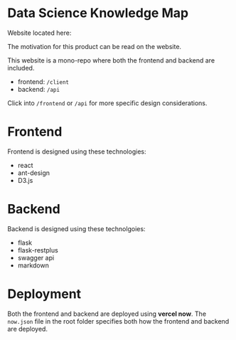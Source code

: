 # Data Science Knowledge Map

Website located here: 

The motivation for this product can be read on the website.

This website is a mono-repo where both the frontend and backend are included.
- frontend: `/client`
- backend: `/api`

Click into `/frontend` or `/api` for more specific design considerations.

# Frontend
Frontend is designed using these technologies:
- react
- ant-design
- D3.js

# Backend
Backend is designed using these technolgoies:
- flask
- flask-restplus
- swagger api
- markdown

# Deployment
Both the frontend and backend are deployed using **vercel now**. The `now.json` file in the root folder specifies both how 
the frontend and backend are deployed.
